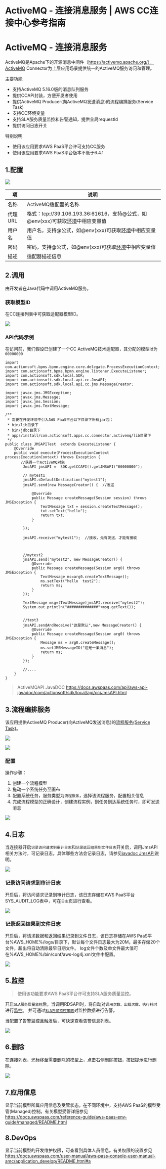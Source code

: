 # ActiveMQ - 连接消息服务 | AWS CC连接中心参考指南

# ActiveMQ - 连接消息服务

ActiveMQ是Apache下的开源消息中间件（<https://activemq.apache.org/），ActiveMQ> Connector为上层应用场景提供统一的ActiveMQ服务访问和管理。

主要功能

  * 支持ActiveMQ 5.16.0版的消息队列服务
  * 提供CCAPI封装，方便开发者使用
  * 提供ActiveMQ Producer(向ActiveMQ发送消息)的流程编排服务(Service Task)
  * 支持CC环境变量
  * 支持SLA服务质量监控和告警通知，提供全局requestId
  * 提供访问日志开关

特别说明

  * 使用该应用要求AWS PaaS平台许可支持CC服务
  * 使用该应用要求AWS PaaS平台版本不低于6.4.1

## 1.配置

![](https://docs.awspaas.com/reference-guide/aws-paas-cc-reference-guide/tech-adapters/activemq.gif)

项 | 说明  
---|---  
名称 | ActiveMQ适配器的名称  
代理URL | 格式：tcp://39.106.193.36:61616，支持@公式，如@env(xxx)可获取[环境](<../hj>)中相应变量值  
用户名 | 用户名，支持@公式，如@env(xxx)可获取[环境](<../hj>)中相应变量值  
密码 | 密码，支持@公式，如@env(xxx)可获取[环境](<../hj>)中相应变量值  
描述 | 适配器描述信息  
  
## 2.调用

由开发者在Java代码中调用ActiveMQ服务。

### 获取模型ID

在CC连接列表中可获取适配器模型ID。

![](https://docs.awspaas.com/reference-guide/aws-paas-cc-reference-guide/tech-adapters/activemquuid.png)

### API代码示例

在访问前，我们假设已创建了一个CC ActiveMQ技术适配器，其分配的模型Id为`00000000`
    
    
    import com.actionsoft.bpms.bpmn.engine.core.delegate.ProcessExecutionContext;
    import com.actionsoft.bpms.bpmn.engine.listener.ExecuteListener;
    import com.actionsoft.sdk.local.SDK;
    import com.actionsoft.sdk.local.api.cc.JmsAPI;
    import com.actionsoft.sdk.local.api.cc.jms.MessageCreator;
    
    import javax.jms.JMSException;
    import javax.jms.Message;
    import javax.jms.Session;
    import javax.jms.TextMessage;
    
    /**
     * 需要在开发环境中引入AWS PaaS平台以下目录下所有jar包：
     * bin/lib目录下
     * bin/jdbc目录下
     * apps/install/com.actionsoft.apps.cc.connector.activemq/lib目录下
     */
    public class JMSAPITest  extends ExecuteListener {
        @Override
        public void execute(ProcessExecutionContext processExecutionContext) throws Exception {
           //获得一个ActiveMQ对象
            JmsAPI jmsAPI =  SDK.getCCAPI().getJMSAPI("00000000");
    
            // mytest1
            jmsAPI.sDefaultDestination("mytest1");
            jmsAPI.send(new MessageCreator() {  //发送
    
                @Override
                public Message createMessage(Session session) throws JMSException {
                    TextMessage txt = session.createTextMessage();
                    txt.setText("hello");
                    return txt;
                }
    
            });
    
            jmsAPI.receive("mytest1");  //接收，先有发送，才能有接收
    
    
    
            //mytest2
            jmsAPI.send("mytest2", new MessageCreator() {
                @Override
                public Message createMessage(Session arg0) throws JMSException {
                    TextMessage ms=arg0.createTextMessage();
                    ms.setText("hello  test2");
                    return ms;
                }
            });
    
            TextMessage msg=(TextMessage)jmsAPI.receive("mytest2");
            System.out.println("##############"+msg.getText());
    
    
            //test3
            jmsAPI.sendAndReceive("这是默认",new MessageCreator() {
                @Override
                public Message createMessage(Session arg0) throws JMSException {
                    Message ms = arg0.createMessage();
                    ms.setJMSMessageID("这是一条消息");
                    return ms;
                }
            });
    
            //....
        }
    }
    

> ActiveMQAPI JavaDOC <https://docs.awspaas.com/api/aws-api-javadoc/com/actionsoft/sdk/local/api/cc/JmsAPI.html>

## 3.流程编排服务

该应用提供ActiveMQ Producer(向ActiveMQ发送消息)的[流程服务(Service Task)](<../fb/process.html>)。

![](https://docs.awspaas.com/reference-guide/aws-paas-cc-reference-guide/tech-adapters/activemq2.png)

![](https://docs.awspaas.com/reference-guide/aws-paas-cc-reference-guide/tech-adapters/activemq3.png)

### 配置

操作步骤：

  1. 创建一个流程模型
  2. 拖动一个系统任务至画布
  3. 配置系统任务，服务类型为`流程服务`，选择该流程服务，配置相关信息
  4. 完成流程模型的正确设计，创建流程实例，到任务到达系统任务时，即可发送消息

![](https://docs.awspaas.com/reference-guide/aws-paas-cc-reference-guide/tech-adapters/activemq5.png)

## 4.日志

当连接器开启`记录访问请求到审计日志`和`记录返回结果到文件日志`开关后，调用JmsAPI相关方法时，可记录日志，具体哪些方法会记录日志，请参见[javadoc JmsAPI](<https://docs.awspaas.com/api/aws-api-javadoc/com/actionsoft/sdk/local/api/cc/JmsAPI.html>)说明。

![](https://docs.awspaas.com/reference-guide/aws-paas-cc-reference-guide/tech-adapters/log0.png)

### 记录访问请求到审计日志

开启后，将访问请求记录到审计日志，该日志存储在AWS PaaS平台SYS_AUDIT_LOG表中，可在`日志`页进行查看。

![](https://docs.awspaas.com/reference-guide/aws-paas-cc-reference-guide/tech-adapters/log.png)

### 记录返回结果到文件日志

开启后，将请求数据和返回结果记录到文件日志，该日志存储在AWS PaaS平台%AWS_HOME%/logs/目录下，默认每个文件日志最大为20M，最多存储20个文件，超出将自动清除最早日期文件。 log文件个数及单文件最大值可在%AWS_HOME%/bin/conf/aws-log4j.xml文件中配置。

![](https://docs.awspaas.com/reference-guide/aws-paas-cc-reference-guide/tech-adapters/log1.png)

## 5.监控

> 使用该功能要求AWS PaaS平台许可支持SLA服务质量监控。

开启`SLA服务质量监控`后，当调用RDSAPI时，将自动对`调用次数、出错次数、执行耗时`进行[监控](<../jk>)。 并可通过[`SLA告警监控策略`](<../service-center/sla.html>)对监控数据进行告警。

当配置了告警监控且触发后，可快速查看告警信息列表。

![](https://docs.awspaas.com/reference-guide/aws-paas-cc-reference-guide/tech-adapters/sla.png)

## 6.删除

在连接列表，光标移至需要删除的模型上，点击右侧删除按钮，按钮提示进行删除。

![](https://docs.awspaas.com/reference-guide/aws-paas-cc-reference-guide/tech-adapters/activemqd.png)

## 7.应用信息

显示当前模型所属应用信息及受管状态。在不同环境中，支持AWS PaaS的模型受管(Managed)控制。有关模型受管详细参见<https://docs.awspaas.com/reference-guide/aws-paas-env-guide/managed/README.html>

## 8.DevOps

显示当前模型的开发维护权限，可查看到具体人员信息。有关权限的设置参见<https://docs.awspaas.com/user-manual/aws-pass-console-user-manual-amc/application_develop/README.html#a>